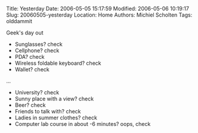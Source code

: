 Title: Yesterday
Date: 2006-05-05 15:17:59
Modified: 2006-05-06 10:19:17
Slug: 20060505-yesterday
Location: Home
Authors: Michiel Scholten
Tags: olddammit

<p>Geek's day out</p>

<ul>
<li>Sunglasses? check</li>
<li>Cellphone? check</li>
<li>PDA? check</li>
<li>Wireless foldable keyboard? check</li>
<li>Wallet? check</li>
</ul>
<p>...</p>
<ul>
<li>University? check</li>
<li>Sunny place with a view? check</li>
<li>Beer? check</li>
<li>Friends to talk with? check</li>
<li>Ladies in summer clothes? check</li>
<li>Computer lab course in about -6 minutes? oops, check</li>
</ul>
